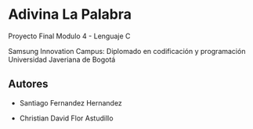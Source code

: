 # Adivina La Palabra
Proyecto Final Modulo 4 - Lenguaje C 

Samsung Innovation Campus: Diplomado en codificación y programación
Universidad Javeriana de Bogotá

## Autores

- Santiago Fernandez Hernandez

- Christian David Flor Astudillo

